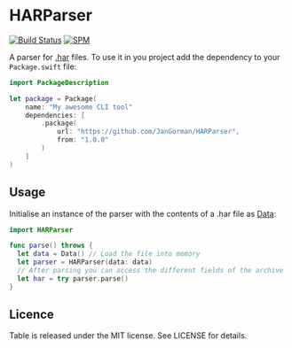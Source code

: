 # HARParser

[![Build Status](https://travis-ci.org/JanGorman/HARParser.svg?branch=master)](https://travis-ci.org/JanGorman/HARParser)
[![SPM](https://img.shields.io/badge/spm-compatible-brightgreen.svg?style=flat)](https://swift.org/package-manager)

A parser for [.har](https://en.wikipedia.org/wiki/.har) files. To use it in you project add the dependency to your `Package.swift` file:

```swift
import PackageDescription

let package = Package(
    name: "My awesome CLI tool"
    dependencies: [
        .package(
            url: "https://github.com/JanGorman/HARParser",
            from: "1.0.0"
        )
    ]
)
```

## Usage

Initialise an instance of the parser with the contents of a .har file as [Data](https://developer.apple.com/documentation/foundation/data):

```swift
import HARParser

func parse() throws {
  let data = Data() // Load the file into memory
  let parser = HARParser(data: data)
  // After parsing you can access the different fields of the archive
  let har = try parser.parse()
}
```

## Licence

Table is released under the MIT license. See LICENSE for details.